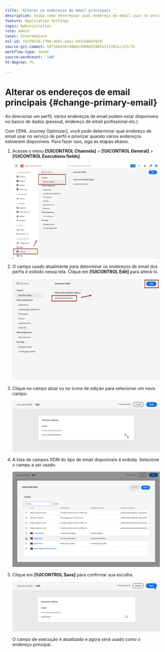```yaml
---
title: 'Alterar os endereços de email principais '
description: Saiba como determinar qual endereço de email usar no serviço de perfil.
feature: Application Settings
topic: Administration
role: Admin
level: Intermediate
exl-id: fe2f6516-7790-4501-a3a1-3d7cb94d7874
source-git-commit: 5071de634c9dbb13908d3190fe1157831c372c7d
workflow-type: tm+mt
source-wordcount: '140'
ht-degree: 7%

---
```


# Alterar os endereços de email principais {#change-primary-email}

Ao direcionar um perfil, vários endereços de email podem estar disponíveis no banco de dados (pessoal, endereço de email profissional etc.).

Com [!DNL Journey Optimizer], você pode determinar qual endereço de email usar no serviço de perfil e priorizar quando vários endereços estiverem disponíveis. Para fazer isso, siga as etapas abaixo.

1. Acesse o menu **[!UICONTROL Channels]** > **[!UICONTROL General]** > **[!UICONTROL Executions fields]**.

   ![](assets/primary-address-execution-fields.png)

1. O campo usado atualmente para determinar os endereços de email dos perfis é exibido nessa tela. Clique em **[!UICONTROL Edit]** para alterá-lo.

   ![](assets/primary-address.png)

1. Clique no campo atual ou no ícone de edição para selecionar um novo campo.

   ![](assets/primary-address-edit.png)

1. A lista de campos XDM do tipo de email disponíveis é exibida. Selecione o campo a ser usado.

   ![](assets/primary-address-field.png)

1. Clique em **[!UICONTROL Save]** para confirmar sua escolha.

   ![](assets/primary-address-save.png)

   O campo de execução é atualizado e agora será usado como o endereço principal.

<!--1. You can also select an additional field to use as secondary email address. This allows you to determine which field to use if the primary field is empty for a profile. -->
